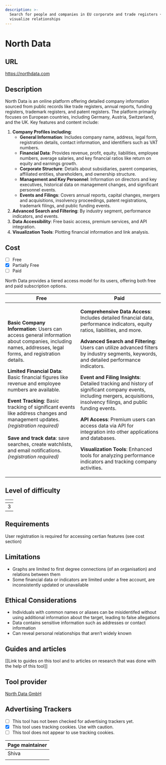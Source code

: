 ```yaml
---
description: >-
  Search for people and companies in EU corporate and trade registers +
  visualize relationships
---
```


# North Data

## URL

https://northdata.com

## Description

North Data is an online platform offering detailed company information sourced from public records like trade registers, annual reports, funding registers, trademark registers, and patent registers. The platform primarily focuses on European countries, including Germany, Austria, Switzerland, and the UK. Key features and content include:

1. **Company Profiles including**:
   * **General Information**: Includes company name, address, legal form, registration details, contact information, and identifiers such as VAT numbers.
   * **Financial Data**: Provides revenue, profit, equity, liabilities, employee numbers, average salaries, and key financial ratios like return on equity and earnings growth.
   * **Corporate Structure**: Details about subsidiaries, parent companies, affiliated entities, shareholders, and ownership structure.
   * **Management and Key Personnel**: Information on directors and key executives, historical data on management changes, and significant personnel events.
   * **Events and Filings**: Covers annual reports, capital changes, mergers and acquisitions, insolvency proceedings, patent registrations, trademark filings, and public funding events.
2. **Advanced Search and Filtering**: By industry segment, performance indicators, and events.
3. **Data Accessibility**: Free basic access, premium services, and API integration.
4. **Visualization Tools**: Plotting financial information and link analysis.

## Cost

* [ ] Free
* [x] Partially Free
* [ ] Paid

North Data provides a tiered access model for its users, offering both free and paid subscription options.&#x20;

| Free                                                                                                                                                                                                                                                                                                                                                                                                                                                                                                                                                                                                                  | Paid                                                                                                                                                                                                                                                                                                                                                                                                                                                                                                                                                                                                                                                                                                                                                                                                                |
| --------------------------------------------------------------------------------------------------------------------------------------------------------------------------------------------------------------------------------------------------------------------------------------------------------------------------------------------------------------------------------------------------------------------------------------------------------------------------------------------------------------------------------------------------------------------------------------------------------------------- | ------------------------------------------------------------------------------------------------------------------------------------------------------------------------------------------------------------------------------------------------------------------------------------------------------------------------------------------------------------------------------------------------------------------------------------------------------------------------------------------------------------------------------------------------------------------------------------------------------------------------------------------------------------------------------------------------------------------------------------------------------------------------------------------------------------------- |
| <p><strong>Basic Company Information</strong>: Users can access general information about companies, including names, addresses, legal forms, and registration details.</p><p></p><p><strong>Limited Financial Data</strong>: Basic financial figures like revenue and employee numbers are available.</p><p></p><p><strong>Event Tracking</strong>: Basic tracking of significant events like address changes and management updates. <em>(registration required)</em> <br><br><strong>Save and track data</strong>: save searches, create watchlists, and email notifications. <em>(registration required)</em></p> | <p></p><p><strong>Comprehensive Data Access</strong>: Includes detailed financial data, performance indicators, equity ratios, liabilities, and more.</p><p></p><p><strong>Advanced Search and Filtering</strong>: Users can utilize advanced filters by industry segments, keywords, and detailed performance indicators.</p><p></p><p><strong>Event and Filing Insights</strong>: Detailed tracking and history of significant company events, including mergers, acquisitions, insolvency filings, and public funding events.</p><p></p><p><strong>API Access</strong>: Premium users can access data via API for integration into other applications and databases.</p><p></p><p><strong>Visualization Tools</strong>: Enhanced tools for analyzing performance indicators and tracking company activities.</p> |

## Level of difficulty

<table><thead><tr><th data-type="rating" data-max="5"></th></tr></thead><tbody><tr><td>3</td></tr></tbody></table>

## Requirements

User registration is required for accessing certian features (see cost section)&#x20;

## Limitations

* Graphs are limited to first degree connections (of an organisation) and relations between them&#x20;
* Some financial data or indicators are limited under a free account, are inconsistently updated or unavailable&#x20;

## Ethical Considerations

* Individuals with common names or aliases can be misidentifed without using additional information about the target, leading to false allegations&#x20;
* Data contains sensitive information such as addresses or  contact information&#x20;
* Can reveal personal relationships that aren’t widely known&#x20;

## Guides and articles

\[\[Link to guides on this tool and to articles on research that was done with the help of this tool]]

## Tool provider

[North Data GmbH](https://pitchbook.com/profiles/company/503379-01)

## Advertising Trackers

* [ ] This tool has not been checked for advertising trackers yet.
* [x] This tool uses tracking cookies. Use with caution.
* [ ] This tool does not appear to use tracking cookies.

| Page maintainer |
| --------------- |
| Shiva           |
|                 |
